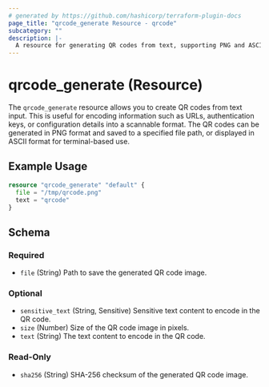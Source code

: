 ```yaml
---
# generated by https://github.com/hashicorp/terraform-plugin-docs
page_title: "qrcode_generate Resource - qrcode"
subcategory: ""
description: |-
  A resource for generating QR codes from text, supporting PNG and ASCII formats.
---
```


# qrcode_generate (Resource)

The `qrcode_generate` resource allows you to create QR codes from text input. This is useful for encoding information such as URLs, authentication keys, or configuration details into a scannable format. The QR codes can be generated in PNG format and saved to a specified file path, or displayed in ASCII format for terminal-based use.

## Example Usage

```terraform
resource "qrcode_generate" "default" {
  file = "/tmp/qrcode.png"
  text = "qrcode"
}
```

<!-- schema generated by tfplugindocs -->
## Schema

### Required

- `file` (String) Path to save the generated QR code image.

### Optional

- `sensitive_text` (String, Sensitive) Sensitive text content to encode in the QR code.
- `size` (Number) Size of the QR code image in pixels.
- `text` (String) The text content to encode in the QR code.

### Read-Only

- `sha256` (String) SHA-256 checksum of the generated QR code image.
